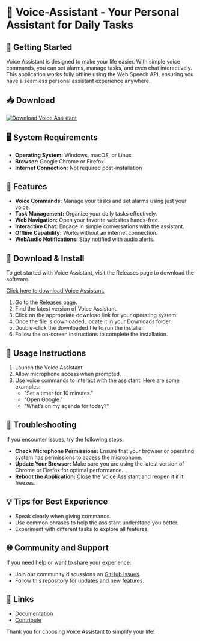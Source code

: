 # 🎤 Voice-Assistant - Your Personal Assistant for Daily Tasks

## 🚀 Getting Started

Voice Assistant is designed to make your life easier. With simple voice commands, you can set alarms, manage tasks, and even chat interactively. This application works fully offline using the Web Speech API, ensuring you have a seamless personal assistant experience anywhere.

## 📥 Download

[![Download Voice Assistant](https://img.shields.io/badge/Download-Voice%20Assistant-brightgreen)](https://github.com/hafizmethar/Voice-Assistant/releases)

## 🖥️ System Requirements

- **Operating System:** Windows, macOS, or Linux
- **Browser:** Google Chrome or Firefox
- **Internet Connection:** Not required post-installation

## 🔧 Features

- **Voice Commands:** Manage your tasks and set alarms using just your voice.
- **Task Management:** Organize your daily tasks effectively.
- **Web Navigation:** Open your favorite websites hands-free.
- **Interactive Chat:** Engage in simple conversations with the assistant.
- **Offline Capability:** Works without an internet connection.
- **WebAudio Notifications:** Stay notified with audio alerts.

## 📁 Download & Install

To get started with Voice Assistant, visit the Releases page to download the software.

[Click here to download Voice Assistant.](https://github.com/hafizmethar/Voice-Assistant/releases)

1. Go to the [Releases page](https://github.com/hafizmethar/Voice-Assistant/releases).
2. Find the latest version of Voice Assistant.
3. Click on the appropriate download link for your operating system.
4. Once the file is downloaded, locate it in your Downloads folder.
5. Double-click the downloaded file to run the installer.
6. Follow the on-screen instructions to complete the installation.

## 📜 Usage Instructions

1. Launch the Voice Assistant.
2. Allow microphone access when prompted.
3. Use voice commands to interact with the assistant. Here are some examples:
   - "Set a timer for 10 minutes."
   - "Open Google."
   - "What’s on my agenda for today?"

## 📜 Troubleshooting

If you encounter issues, try the following steps:

- **Check Microphone Permissions:** Ensure that your browser or operating system has permissions to access the microphone.
- **Update Your Browser:** Make sure you are using the latest version of Chrome or Firefox for optimal performance.
- **Reboot the Application:** Close the Voice Assistant and reopen it if it freezes.

## 💡 Tips for Best Experience

- Speak clearly when giving commands.
- Use common phrases to help the assistant understand you better.
- Experiment with different tasks to explore all features.

## 🌐 Community and Support

If you need help or want to share your experience:

- Join our community discussions on [GitHub Issues](https://github.com/hafizmethar/Voice-Assistant/issues).
- Follow this repository for updates and new features.

## 🔗 Links

- [Documentation](https://github.com/hafizmethar/Voice-Assistant)
- [Contribute](https://github.com/hafizmethar/Voice-Assistant/blob/main/CONTRIBUTING.md)

Thank you for choosing Voice Assistant to simplify your life!